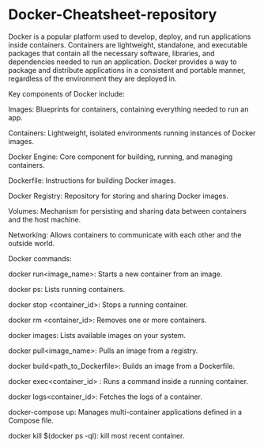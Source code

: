 # Docker-Cheatsheet-repository
Docker is a popular platform used to develop, deploy, and run applications inside containers. Containers are lightweight, standalone, and executable packages that contain all the necessary software, libraries, and dependencies needed to run an application. Docker provides a way to package and distribute applications in a consistent and portable manner, regardless of the environment they are deployed in.

Key components of Docker include:

Images: Blueprints for containers, containing everything needed to run an app.

Containers: Lightweight, isolated environments running instances of Docker images.

Docker Engine: Core component for building, running, and managing containers.

Dockerfile: Instructions for building Docker images.

Docker Registry: Repository for storing and sharing Docker images.

Volumes: Mechanism for persisting and sharing data between containers and the host machine.

Networking: Allows containers to communicate with each other and the outside world.

Docker commands:

docker run<image_name>: Starts a new container from an image.

docker ps: Lists running containers.

docker stop <container_id>: Stops a running container.

docker rm <container_id>: Removes one or more containers.

docker images: Lists available images on your system.

docker pull<image_name>: Pulls an image from a registry.

docker build<path_to_Dockerfile>: Builds an image from a Dockerfile.

docker exec<container_id> <command>: Runs a command inside a running container.

docker logs<container_id>: Fetches the logs of a container.

docker-compose up: Manages multi-container applications defined in a Compose file.

docker kill $(docker ps -ql): kill most recent container.
